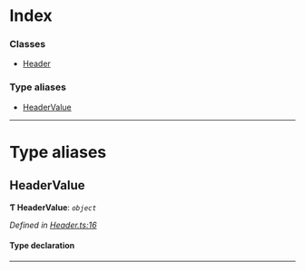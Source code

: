 

# Index

### Classes

* [Header](../classes/_header_.header.md)

### Type aliases

* [HeaderValue](_header_.md#headervalue)

---

# Type aliases

<a id="headervalue"></a>

##  HeaderValue

**Ƭ HeaderValue**: *`object`*

*Defined in [Header.ts:16](https://github.com/polkadot-js/api/blob/ecdd53e/packages/types/src/Header.ts#L16)*

#### Type declaration

___

